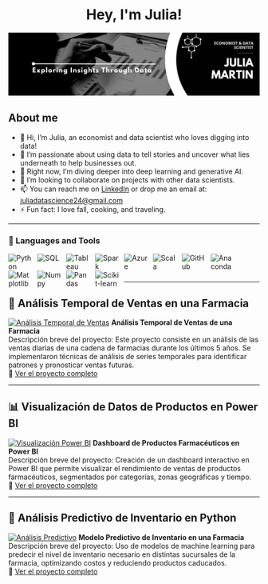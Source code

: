 <div align='center'>
<h1 align='center'>Hey, I'm Julia!
</div>
<img src=https://github.com/juliamartin0/juliamartin0/blob/43c66f0bf4c6c0569f7e962315240f1bb9ff357b/Banner%20Linkedin%20Creativo%20Acuarelas%20Sencillo%20Rosa%20y%20Morado.png>

## About me
  
- 👋 Hi, I’m Julia, an economist and data scientist who loves digging into data!
- 👀 I’m passionate about using data to tell stories and uncover what lies underneath to help businesses out.
- 🌱 Right now, I’m diving deeper into deep learning and generative AI.
- 💞️ I’m looking to collaborate on projects with other data scientists.
- 📫 You can reach me on [LinkedIn](https://www.linkedin.com/in/juliamarur) or drop me an email at: juliadatascience24@gmail.com
- ⚡ Fun fact: I love fall, cooking, and traveling.




<!---
juliamartin0/juliamartin0 is a ✨ special ✨ repository because its `README.md` (this file) appears on your GitHub profile.
You can click the Preview link to take a look at your changes.
--->

---

### 🧰 Languages and Tools

<img align="left" alt="Python" width="48px" style="padding-right:10px;" src="https://cdn.jsdelivr.net/gh/devicons/devicon@latest/icons/python/python-original-wordmark.svg" />
<img align="left" alt="SQL" width="48px" style="padding-right:10px;" src="https://cdn.jsdelivr.net/gh/devicons/devicon@latest/icons/azuresqldatabase/azuresqldatabase-original.svg" />
<img align="left" alt="Tableau" width="48px" style="padding-right:10px;" src="https://cdn.jsdelivr.net/gh/simple-icons/simple-icons/icons/tableau.svg" />
<img align="left" alt="Spark" width="48px" style="padding-right:10px;" src="https://cdn.jsdelivr.net/gh/devicons/devicon@latest/icons/apachespark/apachespark-original-wordmark.svg" />
<img align="left" alt="Azure" width="48px" style="padding-right:10px;" src="https://cdn.jsdelivr.net/gh/devicons/devicon@latest/icons/azure/azure-original-wordmark.svg" />
<img align="left" alt="Scala" width="48px" style="padding-right:10px;" src="https://cdn.jsdelivr.net/gh/devicons/devicon@latest/icons/scala/scala-original-wordmark.svg" />
<img align="left" alt="GitHub" width="48px" style="padding-right:10px;" src="https://cdn.jsdelivr.net/gh/devicons/devicon@latest/icons/github/github-original-wordmark.svg" />
<img align="left" alt="Anaconda" width="48px" style="padding-right:10px;" src="https://cdn.jsdelivr.net/gh/devicons/devicon@latest/icons/anaconda/anaconda-original-wordmark.svg" />
<img align="left" alt="Matplotlib" width="48px" style="padding-right:10px;" src="https://cdn.jsdelivr.net/gh/devicons/devicon@latest/icons/matplotlib/matplotlib-original-wordmark.svg" />
<img align="left" alt="Numpy" width="48px" style="padding-right:10px;" src="https://cdn.jsdelivr.net/gh/devicons/devicon@latest/icons/numpy/numpy-original-wordmark.svg" />
<img align="left" alt="Pandas" width="48px" style="padding-right:10px;" src="https://cdn.jsdelivr.net/gh/devicons/devicon@latest/icons/pandas/pandas-original-wordmark.svg" />
<img align="left" alt="Scikit-learn" width="48px" style="padding-right:10px;" src="https://cdn.jsdelivr.net/gh/devicons/devicon@latest/icons/scikitlearn/scikitlearn-original.svg" />
<br />

#

---

## 🧪 Análisis Temporal de Ventas en una Farmacia

[![Análisis Temporal de Ventas](https://via.placeholder.com/600x400.png?text=Análisis+de+Ventas+Farmacéuticas)](https://github.com/tu_usuario/tu_repositorio_proyecto1)
**Análisis Temporal de Ventas de una Farmacia**  
Descripción breve del proyecto: Este proyecto consiste en un análisis de las ventas diarias de una cadena de farmacias durante los últimos 5 años. Se implementaron técnicas de análisis de series temporales para identificar patrones y pronosticar ventas futuras.  
🔗 [Ver el proyecto completo](https://github.com/tu_usuario/tu_repositorio_proyecto1)

---

## 📊 Visualización de Datos de Productos en Power BI

[![Visualización Power BI](https://via.placeholder.com/600x400.png?text=Power+BI+Productos)](https://github.com/tu_usuario/tu_repositorio_proyecto2)
**Dashboard de Productos Farmacéuticos en Power BI**  
Descripción breve del proyecto: Creación de un dashboard interactivo en Power BI que permite visualizar el rendimiento de ventas de productos farmacéuticos, segmentados por categorías, zonas geográficas y tiempo.  
🔗 [Ver el proyecto completo](https://github.com/tu_usuario/tu_repositorio_proyecto2)

---

## 🧬 Análisis Predictivo de Inventario en Python

[![Análisis Predictivo](https://via.placeholder.com/600x400.png?text=Análisis+Predictivo)](https://github.com/tu_usuario/tu_repositorio_proyecto3)
**Modelo Predictivo de Inventario en una Farmacia**  
Descripción breve del proyecto: Uso de modelos de machine learning para predecir el nivel de inventario necesario en distintas sucursales de la farmacia, optimizando costos y reduciendo productos caducados.  
🔗 [Ver el proyecto completo](https://github.com/tu_usuario/tu_repositorio_proyecto3)

